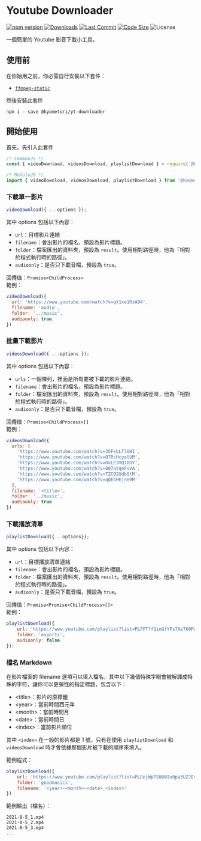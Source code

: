 # Youtube Downloader
[![npm version](https://img.shields.io/npm/v/@kyometori/yt-downloader.svg?maxAge=3600)](https://www.npmjs.com/package/@kyometori/yt-downloader)
[![Downloads](https://img.shields.io/npm/dt/@kyometori/yt-downloader.svg?maxAge=3600)](https://www.npmjs.com/package/@kyometori/yt-downloader)
[![Last Commit](https://img.shields.io/github/last-commit/kyometori/youtube-downloader)](https://github.com/kyometori/youtube-downloader)
[![Code Size](https://img.shields.io/github/languages/code-size/kyometori/youtube-downloader)](https://github.com/kyometori/youtube-downloader)
![License](https://img.shields.io/github/license/kyometori/youtube-downloader)

一個簡單的 Youtube 影音下載小工具。

## 使用前
在你始用之前，你必需自行安裝以下套件：
- [`ffmpeg-static`](https://www.npmjs.com/package/ffmpeg-static)

然後安裝此套件
```
npm i --save @kyometori/yt-downloader
```

## 開始使用
首先，先引入此套件
```js
/* CommonJS */
const { videoDownload, videosDownload, playlistDownload } = require('@kyometori/yt-downloader');

/* ModuleJS */
import { videoDownload, videosDownload, playlistDownload } from '@kyometori/yt-downloader'
```

### 下載單一影片
```js
videoDownload({ ...options });
```
其中 options 包括以下內容：
- `url`：目標影片連結
- `filename`：會出影片的檔名，預設為影片標題。
- `folder`：檔案匯出的資料夾，預設為 `result`。使用相對路徑時，他為「相對於程式執行時的路徑」。
- `audioonly`：是否只下載音檔，預設為 `true`。

回傳值：`Promise<ChildProcess>`  
範例：
```js
videoDownload({
  url: 'https://www.youtube.com/watch?v=qX1xe1RzA94',
  filename: 'audio',
  folder: '../music',
  audioonly: true
})
```

### 批量下載影片
```js
videosDownload({ ...options });
```
其中 options 包括以下內容：
- `urls`：一個陣列，裡面是所有要被下載的影片連結。
- `filename`：會出影片的檔名，預設為影片標題。
- `folder`：檔案匯出的資料夾，預設為 `result`。使用相對路徑時，他為「相對於程式執行時的路徑」。
- `audioonly`：是否只下載音檔，預設為 `true`。

回傳值：`Promise<ChildProcess>[]`  
範例：
```js
videosDownload({
  urls: [
    'https://www.youtube.com/watch?v=35FxbLTlGNI',
    'https://www.youtube.com/watch?v=OTRcHcyolUM',
    'https://www.youtube.com/watch?v=OvLE3VQ18UY',
    'https://www.youtube.com/watch?v=807atqeFsVA',
    'https://www.youtube.com/watch?v=TZC02UdbStM',
    'https://www.youtube.com/watch?v=qQEbHEjne9M'
  ],
  filename: '<title>',
  folder: '../music',
  audioonly: true
})
```

### 下載播放清單
```js
playlistDownload({...options});
```
其中 options 包括以下內容：
- `url`：目標播放清單連結
- `filename`：會出影片的檔名，預設為影片標題。
- `folder`：檔案匯出的資料夾，預設為 `result`。使用相對路徑時，他為「相對於程式執行時的路徑」。
- `audioonly`：是否只下載音檔，預設為 `true`。

回傳值：`Promise<Promise<ChildProcess>[]>`  
範例：
```js
playlistDownload({
    url: 'https://www.youtube.com/playlist?list=PLFPTffQioGfYFs7Az7h0PusfVyCPI6iVe',
    folder: 'exports',
    audioonly: false
});
```

### 檔名 Markdown
在影片檔案的 filename 選項可以填入檔名，其中以下幾個特殊字眼會被解譯成特殊的字符，讓你可以更彈性的指定標題，包含以下：
- &lt;title&gt;：影片的原標題
- &lt;year&gt;：當前時間西元年
- &lt;month&gt;：當前時間月
- &lt;date&gt;：當前時間日
- &lt;index&gt;：當前影片順位

其中 `<index>` 在一般的影片都是 1 號，只有在使用 `playlistDownload` 和 `videosDownload` 時才會依據那個影片被下載的順序來填入。

範例程式：
```js
playlistDownload({
    url: 'https://www.youtube.com/playlist?list=PLGejWpTS0U0Ix0pa3UZJE4LMWGm7IHcqs',
    folder: 'goodmusics',
    filename: '<year>-<month>-<date>_<index>'
})
```
範例輸出（檔名）：
```
2021-8-5_1.mp4
2021-8-5_2.mp4
2021-8-5_3.mp4
...
```
